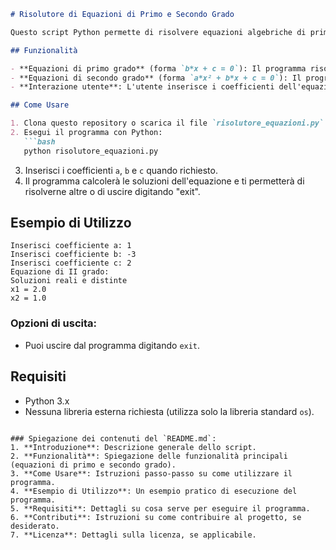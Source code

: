 
```markdown
# Risolutore di Equazioni di Primo e Secondo Grado

Questo script Python permette di risolvere equazioni algebriche di primo e secondo grado, calcolando le soluzioni reali in base ai coefficienti forniti dall'utente.

## Funzionalità

- **Equazioni di primo grado** (forma `b*x + c = 0`): Il programma risolve equazioni di primo grado quando `a = 0`.
- **Equazioni di secondo grado** (forma `a*x² + b*x + c = 0`): Il programma calcola il discriminante (delta) e fornisce le soluzioni reali distinte, coincidenti o nessuna soluzione, a seconda del valore di delta.
- **Interazione utente**: L'utente inserisce i coefficienti dell'equazione e il programma restituisce le soluzioni. L'utente può continuare a risolvere nuove equazioni o terminare il programma.

## Come Usare

1. Clona questo repository o scarica il file `risolutore_equazioni.py`.
2. Esegui il programma con Python:
   ```bash
   python risolutore_equazioni.py
   ```
3. Inserisci i coefficienti `a`, `b` e `c` quando richiesto.
4. Il programma calcolerà le soluzioni dell'equazione e ti permetterà di risolverne altre o di uscire digitando "exit".

## Esempio di Utilizzo

```
Inserisci coefficiente a: 1
Inserisci coefficiente b: -3
Inserisci coefficiente c: 2
Equazione di II grado:
Soluzioni reali e distinte
x1 = 2.0
x2 = 1.0
```

### Opzioni di uscita:
- Puoi uscire dal programma digitando `exit`.

## Requisiti

- Python 3.x
- Nessuna libreria esterna richiesta (utilizza solo la libreria standard `os`).

```

### Spiegazione dei contenuti del `README.md`:
1. **Introduzione**: Descrizione generale dello script.
2. **Funzionalità**: Spiegazione delle funzionalità principali (equazioni di primo e secondo grado).
3. **Come Usare**: Istruzioni passo-passo su come utilizzare il programma.
4. **Esempio di Utilizzo**: Un esempio pratico di esecuzione del programma.
5. **Requisiti**: Dettagli su cosa serve per eseguire il programma.
6. **Contributi**: Istruzioni su come contribuire al progetto, se desiderato.
7. **Licenza**: Dettagli sulla licenza, se applicabile.
